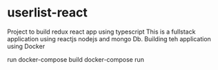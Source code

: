 # userlist-react
Project to build redux react app using typescript
This is a fullstack application using reactjs nodejs and mongo Db.
Building teh application using Docker

run docker-compose build
docker-compose run
